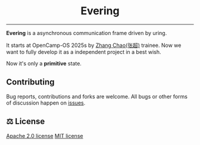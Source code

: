 <h1 align="center">Evering</h1>

---

**Evering** is a asynchronous communication frame driven by uring.

It starts at OpenCamp-OS 2025s by [Zhang Chao(张超)](https://github.com/loichyan/openoscamp-2025s) trainee. Now we want to fully develop it as a independent project in a best wish.

Now it's only a **primitive** state.

## Contributing

Bug reports, contributions and forks are welcome. All bugs or other forms of discussion happen on [issues](https://github.com/lvyuemeng/Evering/issues).

## ⚖️ License

[Apache 2.0 license](./LICENSE-APACHE)
[MIT license](./LICENSE-MIT)